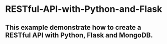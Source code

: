 # RESTful-API-with-Python-and-Flask
## This example demonstrate how to create a RESTful API with Python, Flask and MongoDB.
